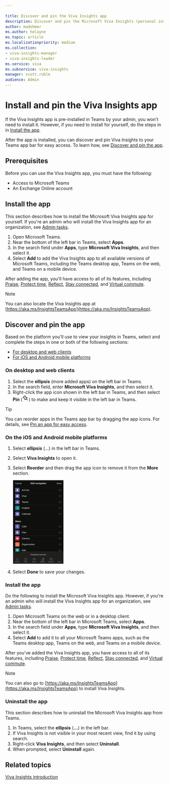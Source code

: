 ```yaml
---

title: Discover and pin the Viva Insights app
description: Discover and pin the Microsoft Viva Insights (personal insights) app 
author: madehmer
ms.author: helayne
ms.topic: article
ms.localizationpriority: medium 
ms.collection: 
- viva-insights-manager
- viva-insights-leader
ms.service: viva
ms.subservice: viva-insights
manager: scott.ruble
audience: Admin
---
```


# Install and pin the Viva Insights app

If the Viva Insights app is pre-installed in Teams by your admin, you won't need to install it. However, if you need to install for yourself, do the steps in in [Install the app](#install-the-app).

After the app is installed, you can discover and pin Viva Insights to your Teams app bar for easy access. To learn how, see [Discover and pin the app](#discover-and-pin-the-app).

## Prerequisites

Before you can use the Viva Insights app, you must have the following:

* Access to Microsoft Teams
* An Exchange Online account

## Install the app

This section describes how to install the Microsoft Viva Insights app for yourself. If you're an admin who will install the Viva Insights app for an organization, see [Admin tasks](viva-teams-app-admin-tasks.md).  

1. Open Microsoft Teams.
2. Near the bottom of the left bar in Teams, select **Apps**.
3. In the search field under **Apps**, type **Microsoft Viva Insights**, and then select it.
4. Select **Add** to add the Viva Insights app to all available versions of Microsoft Teams, including the Teams desktop app, Teams on the web, and Teams on a mobile device.

After adding the app, you'll have access to all of its features, including [Praise](viva-insights-praise.md), [Protect time](viva-insights-protect-time.md), [Reflect](viva-insights-reflect.md), [Stay connected](viva-insights-stay-connected.md), and [Virtual commute](viva-insights-virtual-commute.md).

>[!Note]
>You can also locate the Viva Insights app at [https://aka.ms/InsightsTeamsApp](https://aka.ms/InsightsTeamsApp).

## Discover and pin the app

Based on the platform you'll use to view your insights in Teams, select and complete the steps in one or both of the following sections:

* [For desktop and web clients](#on-desktop-and-web-clients)
* [For iOS and Android mobile platforms](#on-the-ios-and-android-mobile-platforms)

### On desktop and web clients

1. Select the **ellipsis** (more added apps) on the left bar in Teams.
2. In the search field, enter **Microsoft Viva Insights**, and then select it.
3. Right-click the app icon shown in the left bar in Teams, and then select **Pin** (![Pin an app.](Images/pin.png)) to make and keep it visible in the left bar in Teams.

>[!Tip]
>You can reorder apps in the Teams app bar by dragging the app icons. For details, see [Pin an app for easy access](https://support.microsoft.com/office/pin-an-app-for-easy-access-3045fd44-6604-4ba7-8ecc-1c0d525e89ec).

### On the iOS and Android mobile platforms

1. Select **ellipsis** (...) in the left bar in Teams.  
2. Select **Viva Insights** to open it.
3. Select **Reorder** and then drag the app icon to remove it from the **More** section.

   ![Reorder android app icon.](Images/ios-android.png)

4. Select **Done** to save your changes.

### Install the app

Do the following to install the Microsoft Viva Insights app. However, if you're an admin who will install the Viva Insights app for an organization, see [Admin tasks](viva-teams-app-admin-tasks.md).  

1. Open Microsoft Teams on the web or in a desktop client.
2. Near the bottom of the left bar in Microsoft Teams, select **Apps**.
3. In the search field under **Apps**, type **Microsoft Viva Insights**, and then select it.
4. Select **Add** to add it to all your Microsoft Teams apps, such as the Teams desktop app, Teams on the web, and Teams on a mobile device.

After you've added the Viva Insights app, you have access to all of its features, including [Praise](viva-insights-praise.md), [Protect time](viva-insights-protect-time.md), [Reflect](viva-insights-reflect.md), [Stay connected](viva-insights-stay-connected.md), and [Virtual commute](viva-insights-virtual-commute.md).

>[!Note]
>You can also go to [https://aka.ms/InsightsTeamsApp](https://aka.ms/InsightsTeamsApp) to install Viva Insights.

### Uninstall the app

This section describes how to uninstall the Microsoft Viva Insights app from Teams.

1. In Teams, select the **ellipsis** (**...**) in the left bar.
2. If Viva Insights is not visible in your most recent view, find it by using search.
3. Right-click **Viva Insights**, and then select **Uninstall**.
4. When prompted, select **Uninstall** again.

## Related topics

[Viva Insights introduction](viva-teams-app.md)
